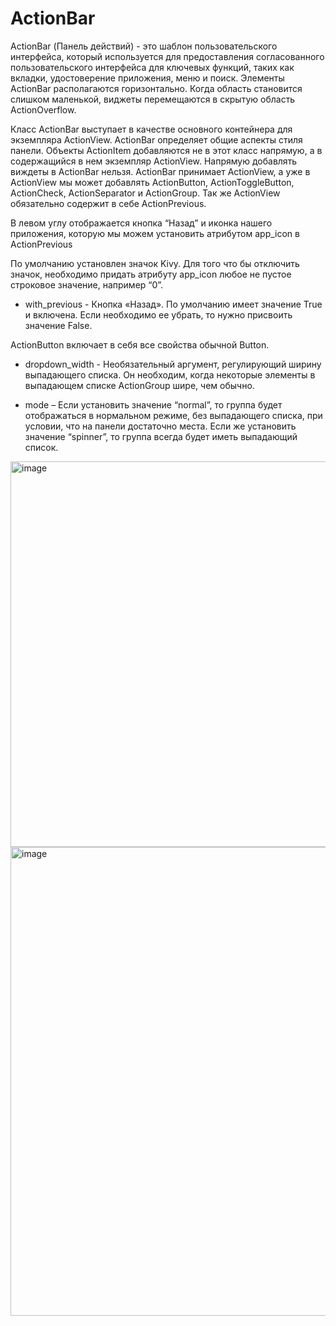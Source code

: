 # ActionBar

ActionBar (Панель действий) - это шаблон пользовательского интерфейса, который используется для предоставления согласованного пользовательского интерфейса для ключевых функций, таких как вкладки, удостоверение приложения, меню и поиск.
Элементы ActionBar располагаются горизонтально. Когда область становится слишком маленькой, виджеты перемещаются в скрытую область ActionOverflow.

Класс ActionBar выступает в качестве основного контейнера для экземпляра ActionView. ActionBar определяет общие аспекты стиля панели. Объекты ActionItem добавляются не в этот класс напрямую, а в содержащийся в нем экземпляр ActionView. Напрямую добавлять виждеты в ActionBar нельзя. ActionBar принимает ActionView, а уже в ActionView мы может добавлять ActionButton, ActionToggleButton, ActionCheck, ActionSeparator и ActionGroup. Так же ActionView обязательно содержит в себе ActionPrevious.

В левом углу отображается кнопка “Назад” и иконка нашего приложения, которую мы можем установить атрибутом app_icon в ActionPrevious

По умолчанию установлен значок Kivy. Для того что бы отключить значок, необходимо придать атрибуту app_icon любое не пустое строковое значение, например “0”.

- with_previous - Кнопка «Назад». По умолчанию имеет значение True и включена. Если необходимо ее убрать, то нужно присвоить значение False.

ActionButton включает в себя все свойства обычной Button.

- dropdown_width -  Необязательный аргумент, регулирующий ширину выпадающего списка. Он необходим, когда некоторые элементы в выпадающем списке ActionGroup шире, чем обычно.

- mode – Если установить значение “normal”, то группа будет отображаться в нормальном режиме, без выпадающего списка, при условии, что на панели достаточно места. Если же установить значение “spinner”, то группа всегда будет иметь выпадающий список.

<img width="1001" height="617" alt="image" src="https://github.com/user-attachments/assets/975e741c-eb7a-4aa4-b3c8-17c36c3467ee" />

<img width="999" height="750" alt="image" src="https://github.com/user-attachments/assets/7d9bc67d-6580-44cc-93ae-60eee566fd15" />

